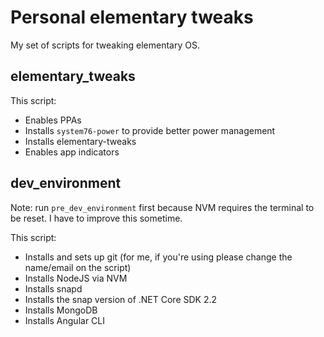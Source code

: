 # Personal elementary tweaks
My set of scripts for tweaking elementary OS.


## elementary_tweaks
This script:

* Enables PPAs
* Installs `system76-power` to provide better power management
* Installs elementary-tweaks
* Enables app indicators


## dev_environment

Note: run `pre_dev_environment` first because NVM requires the terminal to be reset. I have to improve this sometime.

This script:

* Installs and sets up git (for me, if you're using please change the name/email on the script)
* Installs NodeJS via NVM
* Installs snapd
* Installs the snap version of .NET Core SDK 2.2
* Installs MongoDB
* Installs Angular CLI